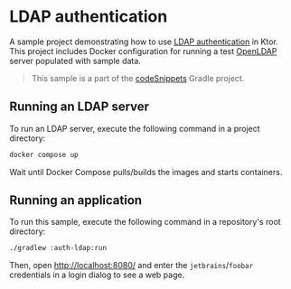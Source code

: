 # LDAP authentication
A sample project demonstrating how to use [LDAP authentication](https://ktor.io/docs/ldap.html) in Ktor. This project includes Docker configuration for running a test [OpenLDAP](https://github.com/osixia/docker-openldap) server populated with sample data.
> This sample is a part of the [codeSnippets](../../README.md) Gradle project.

## Running an LDAP server
To run an LDAP server, execute the following command in a project directory:
```bash
docker compose up
```
Wait until Docker Compose pulls/builds the images and starts containers.

## Running an application
To run this sample, execute the following command in a repository's root directory:
```bash
./gradlew :auth-ldap:run
```

Then, open [http://localhost:8080/](http://localhost:8080/) and enter the `jetbrains`/`foobar` credentials in a login dialog to see a web page.